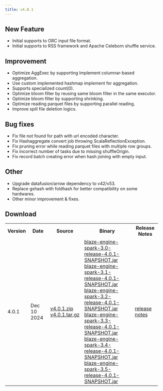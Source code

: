 ```yaml
---
title: v4.0.1
---
```


## New Feature
* Initial supports to ORC input file format.
* Initial supports to RSS framework and Apache Celeborn shuffle service.

## Improvement
* Optimize AggExec by supporting Implement columnar-based aggregation.
* Use custom implemented hashmap implement for aggregation.
* Supports specialized count(0).
* Optimize bloom filter by reusing same bloom filter in the same executor.
* Optimize bloom filter by supporting shrinking.
* Optimize reading parquet files by supporting parallel reading.
* Improve spill file deletion logics.

## Bug fixes
* Fix file not found for path with url encoded character.
* Fix Hashaggregate convert job throwing ScalaReflectionException.
* Fix pruning error while reading parquet files with multiple row groups.
* Fix incorrect number of tasks due to missing shuffleOrigin.
* Fix record batch creating error when hash joining with empty input.

## Other
* Upgrade datafusion/arrow dependency to v42/v53.
* Replace gxhash with foldhash for better compatibility on some hardwares.
* Other minor improvement & fixes.
  
## Download

<table class="my-table">
  <tr>
    <th>Version</th>
    <th>Date</th>
    <th>Source</th>
    <th>Binary</th>
    <th>Release Notes</th>
  </tr>
  <tr>
    <td>4.0.1</td>
    <td>Dec 10 2024</td>
    <td>
        <a href="https://github.com/apache/auron/archive/refs/tags/v4.0.1.zip" target="_blank">v4.0.1.zip</a> <br>
        <a href="https://github.com/apache/auron/archive/refs/tags/v4.0.1.tar.gz" target="_blank">v4.0.1.tar.gz</a> 
    </td>
    <td>
        <a href="https://github.com/apache/auron/releases/download/v4.0.1/blaze-engine-spark-3.0-release-4.0.1-SNAPSHOT.jar" target="_blank">blaze-engine-spark-3.0-release-4.0.1-SNAPSHOT.jar</a> <br>
        <a href="https://github.com/apache/auron/releases/download/v4.0.1/blaze-engine-spark-3.1-release-4.0.1-SNAPSHOT.jar" target="_blank">blaze-engine-spark-3.1-release-4.0.1-SNAPSHOT.jar</a> <br>
        <a href="https://github.com/apache/auron/releases/download/v4.0.1/blaze-engine-spark-3.2-release-4.0.1-SNAPSHOT.jar" target="_blank">blaze-engine-spark-3.2-release-4.0.1-SNAPSHOT.jar</a> <br>
        <a href="https://github.com/apache/auron/releases/download/v4.0.1/blaze-engine-spark-3.3-release-4.0.1-SNAPSHOT.jar" target="_blank">blaze-engine-spark-3.3-release-4.0.1-SNAPSHOT.jar</a> <br>
        <a href="https://github.com/apache/auron/releases/download/v4.0.1/blaze-engine-spark-3.4-release-4.0.1-SNAPSHOT.jar" target="_blank">blaze-engine-spark-3.4-release-4.0.1-SNAPSHOT.jar</a> <br>
        <a href="https://github.com/apache/auron/releases/download/v4.0.1/blaze-engine-spark-3.5-release-4.0.1-SNAPSHOT.jar" target="_blank">blaze-engine-spark-3.5-release-4.0.1-SNAPSHOT.jar</a> 
    </td>
    <td><a href="https://github.com/apache/auron/releases/tag/v4.0.1" target="_blank">release notes</a> </td>
  </tr>
</table>

<Footer />
